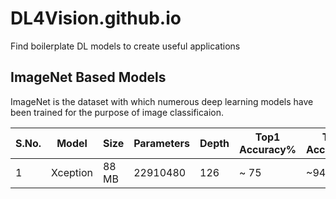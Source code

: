 # DL4Vision.github.io
Find boilerplate DL models to create useful applications
## ImageNet Based Models

ImageNet is the dataset with which numerous deep learning models have been trained for the purpose of image classificaion.

S.No. | Model | Size | Parameters | Depth | Top1 Accuracy% | Top5 Accuracy% | Advantages | Disadvantages
------|-------|------|------------|-------|----------------|---------------|---|---
1 | Xception | 88 MB | 22910480 | 126| ~ 75|~94.5
